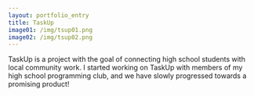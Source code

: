 ```yaml
---
layout: portfolio_entry
title: TaskUp
image01: /img/tsup01.png
image02: /img/tsup02.png
---
```


TaskUp is a project with the goal of connecting high school students with local community work. I started working on TaskUp with members of my high school programming club, and we have slowly progressed towards a promising product!